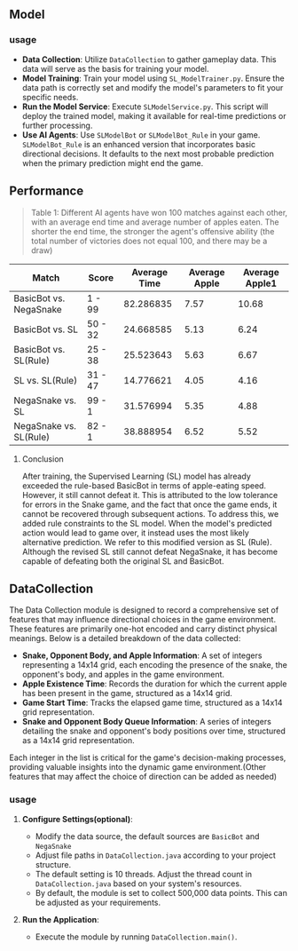## Model

### usage

- **Data Collection**: Utilize `DataCollection` to gather gameplay data. This data will serve as the basis for training your model.
- **Model Training**: Train your model using `SL_ModelTrainer.py`. Ensure the data path is correctly set and modify the model's parameters to fit your specific needs.
- **Run the Model Service**: Execute `SLModelService.py`. This script will deploy the trained model, making it available for real-time predictions or further processing.
- **Use AI Agents**: Use `SLModelBot` or `SLModelBot_Rule` in your game. `SLModelBot_Rule` is an enhanced version that incorporates basic directional decisions. It defaults to the next most probable prediction when the primary prediction might end the game.

## Performance

> Table 1: Different AI agents have won 100 matches against each other, with an average end time and average number of apples eaten. The shorter the end time, the stronger the agent's offensive ability (the total number of victories does not equal 100, and there may be a draw)
> 

| Match | Score | Average Time | Average Apple | Average Apple1 |
| --- | --- | --- | --- | --- |
| BasicBot vs. NegaSnake | 1 - 99 | 82.286835 | 7.57 | 10.68 |
| BasicBot vs. SL | 50 - 32 | 24.668585 | 5.13 | 6.24 |
| BasicBot vs. SL(Rule) | 25 - 38 | 25.523643 | 5.63 | 6.67 |
| SL vs. SL(Rule) | 31 - 47 | 14.776621 | 4.05 | 4.16 |
| NegaSnake vs. SL | 99 - 1 | 31.576994 | 5.35 | 4.88 |
| NegaSnake vs. SL(Rule) | 82 - 1 | 38.888954 | 6.52 | 5.52 |
1. Conclusion
    
    After training, the Supervised Learning (SL) model has already exceeded the rule-based BasicBot in terms of apple-eating speed. However, it still cannot defeat it. This is attributed to the low tolerance for errors in the Snake game, and the fact that once the game ends, it cannot be recovered through subsequent actions. To address this, we added rule constraints to the SL model. When the model's predicted action would lead to game over, it instead uses the most likely alternative prediction. We refer to this modified version as SL (Rule). Although the revised SL still cannot defeat NegaSnake, it has become capable of defeating both the original SL and BasicBot.
    
## DataCollection

The Data Collection module is designed to record a comprehensive set of features that may influence directional choices in the game environment. These features are primarily one-hot encoded and carry distinct physical meanings. Below is a detailed breakdown of the data collected:

- **Snake, Opponent Body, and Apple Information**: A set of integers representing a 14x14 grid, each encoding the presence of the snake, the opponent's body, and apples in the game environment.
- **Apple Existence Time**: Records the duration for which the current apple has been present in the game, structured as a 14x14 grid.
- **Game Start Time**: Tracks the elapsed game time, structured as a 14x14 grid representation.
- **Snake and Opponent Body Queue Information**: A series of integers detailing the snake and opponent's body positions over time, structured as a 14x14 grid representation.

Each integer in the list is critical for the game's decision-making processes, providing valuable insights into the dynamic game environment.(Other features that may affect the choice of direction can be added as needed)

### usage

1. **Configure Settings(optional)**:

   - Modify the data source, the default sources are `BasicBot` and `NegaSnake`
   - Adjust file paths in `DataCollection.java` according to your project structure.
   - The default setting is 10 threads. Adjust the thread count in `DataCollection.java` based on your system's resources.
   - By default, the module is set to collect 500,000 data points. This can be adjusted as your requirements.

2. **Run the Application**:
   - Execute the module by running `DataCollection.main()`.
